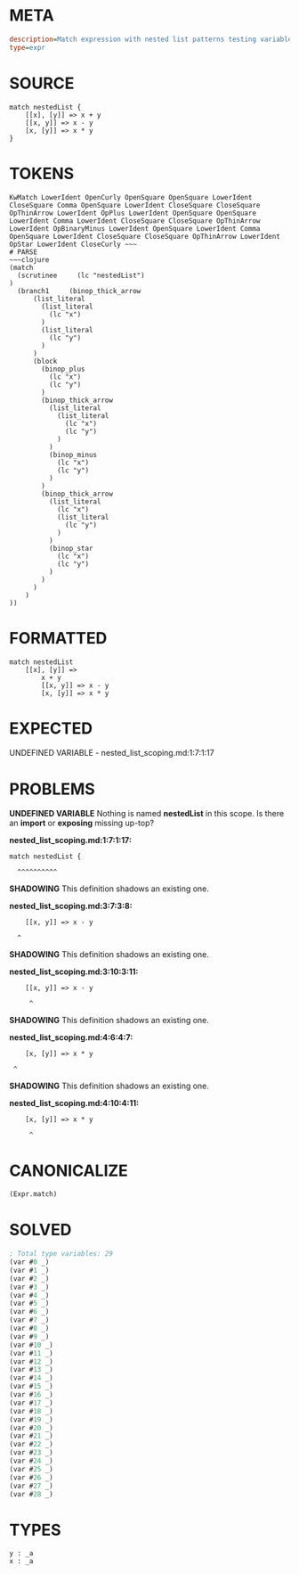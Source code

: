 # META
~~~ini
description=Match expression with nested list patterns testing variable scoping
type=expr
~~~
# SOURCE
~~~roc
match nestedList {
    [[x], [y]] => x + y
    [[x, y]] => x - y
    [x, [y]] => x * y
}
~~~
# TOKENS
~~~text
KwMatch LowerIdent OpenCurly OpenSquare OpenSquare LowerIdent CloseSquare Comma OpenSquare LowerIdent CloseSquare CloseSquare OpThinArrow LowerIdent OpPlus LowerIdent OpenSquare OpenSquare LowerIdent Comma LowerIdent CloseSquare CloseSquare OpThinArrow LowerIdent OpBinaryMinus LowerIdent OpenSquare LowerIdent Comma OpenSquare LowerIdent CloseSquare CloseSquare OpThinArrow LowerIdent OpStar LowerIdent CloseCurly ~~~
# PARSE
~~~clojure
(match
  (scrutinee     (lc "nestedList")
)
  (branch1     (binop_thick_arrow
      (list_literal
        (list_literal
          (lc "x")
        )
        (list_literal
          (lc "y")
        )
      )
      (block
        (binop_plus
          (lc "x")
          (lc "y")
        )
        (binop_thick_arrow
          (list_literal
            (list_literal
              (lc "x")
              (lc "y")
            )
          )
          (binop_minus
            (lc "x")
            (lc "y")
          )
        )
        (binop_thick_arrow
          (list_literal
            (lc "x")
            (list_literal
              (lc "y")
            )
          )
          (binop_star
            (lc "x")
            (lc "y")
          )
        )
      )
    )
))
~~~
# FORMATTED
~~~roc
match nestedList
	[[x], [y]] =>
		x + y
		[[x, y]] => x - y
		[x, [y]] => x * y
~~~
# EXPECTED
UNDEFINED VARIABLE - nested_list_scoping.md:1:7:1:17
# PROBLEMS
**UNDEFINED VARIABLE**
Nothing is named **nestedList** in this scope.
Is there an **import** or **exposing** missing up-top?

**nested_list_scoping.md:1:7:1:17:**
```roc
match nestedList {
```
      ^^^^^^^^^^


**SHADOWING**
This definition shadows an existing one.

**nested_list_scoping.md:3:7:3:8:**
```roc
    [[x, y]] => x - y
```
      ^


**SHADOWING**
This definition shadows an existing one.

**nested_list_scoping.md:3:10:3:11:**
```roc
    [[x, y]] => x - y
```
         ^


**SHADOWING**
This definition shadows an existing one.

**nested_list_scoping.md:4:6:4:7:**
```roc
    [x, [y]] => x * y
```
     ^


**SHADOWING**
This definition shadows an existing one.

**nested_list_scoping.md:4:10:4:11:**
```roc
    [x, [y]] => x * y
```
         ^


# CANONICALIZE
~~~clojure
(Expr.match)
~~~
# SOLVED
~~~clojure
; Total type variables: 29
(var #0 _)
(var #1 _)
(var #2 _)
(var #3 _)
(var #4 _)
(var #5 _)
(var #6 _)
(var #7 _)
(var #8 _)
(var #9 _)
(var #10 _)
(var #11 _)
(var #12 _)
(var #13 _)
(var #14 _)
(var #15 _)
(var #16 _)
(var #17 _)
(var #18 _)
(var #19 _)
(var #20 _)
(var #21 _)
(var #22 _)
(var #23 _)
(var #24 _)
(var #25 _)
(var #26 _)
(var #27 _)
(var #28 _)
~~~
# TYPES
~~~roc
y : _a
x : _a
~~~
